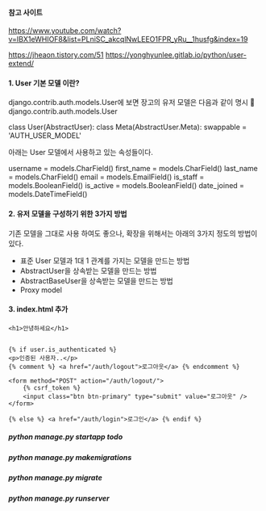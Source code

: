 #### 참고 사이트

https://www.youtube.com/watch?v=IBX1eWHIOF8&list=PLniSC_akcqlNwLEEO1FPR_yRu__1husfg&index=19

https://jheaon.tistory.com/51
https://yonghyunlee.gitlab.io/python/user-extend/

#### 1. User 기본 모델 이란?

django.contrib.auth.models.User에 보면 장고의 유저 모델은 다음과 같이 명시
📁 django.contrib.auth.models.User

class User(AbstractUser):
class Meta(AbstractUser.Meta):
swappable = 'AUTH_USER_MODEL'

아래는 User 모델에서 사용하고 있는 속성들이다.

username = models.CharField()
first_name = models.CharField()
last_name = models.CharField()
email = models.EmailField()
is_staff = models.BooleanField()
is_active = models.BooleanField()
date_joined = models.DateTimeField()

#### 2. 유저 모델을 구성하기 위한 3가지 방법

기존 모델을 그대로 사용 하여도 좋으나, 확장을 위해서는 아래의 3가지 정도의 방법이 있다.

- 표준 User 모델과 1대 1 관계를 가지는 모델을 만드는 방법
- AbstractUser을 상속받는 모델을 만드는 방법
- AbstractBaseUser을 상속받는 모델을 만드는 방법
- Proxy model

#### 3. index.html 추가

```
<h1>안녕하세요</h1>


{% if user.is_authenticated %}
<p>인증된 사용자..</p>
{% comment %} <a href="/auth/logout">로그아웃</a> {% endcomment %}

<form method="POST" action="/auth/logout/">
    {% csrf_token %}
    <input class="btn btn-primary" type="submit" value="로그아웃" />
</form>

{% else %} <a href="/auth/login">로그인</a> {% endif %}
```

##### python manage.py startapp todo

##### python manage.py makemigrations

##### python manage.py migrate

##### python manage.py runserver
